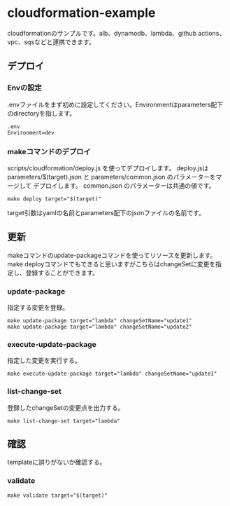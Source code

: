 # cloudformation-example
cloudformationのサンプルです。alb、dynamodb、lambda、github actions、vpc、sqsなどと連携できます。

## デプロイ
### Envの設定
.envファイルをまず初めに設定してください。Environmentはparameters配下のdirectoryを指します。
```
.env
Environment=dev
```

### makeコマンドのデプロイ

scripts/cloudformation/deploy.js を使ってデプロイします。
deploy.jsは parameters/$(target).json と parameters/common.json のパラメーターをマージして
デプロイします。
common.json のパラメーターは共通の値です。

```
make deploy target="$(target)"
```

target引数はyamlの名前とparameters配下のjsonファイルの名前です。

## 更新

makeコマンドのupdate-packageコマンドを使ってリソースを更新します。
make deployコマンドでもできると思いますがこちらはchangeSetに変更を指定し、登録することができます。

### update-package
指定する変更を登録。

```
make update-package target="lambda" changeSetName="update1"
make update-package target="lambda" changeSetName="update2"
```

### execute-update-package
指定した変更を実行する。

```
make execute-update-package target="lambda" changeSetName="update1"
```

### list-change-set
登録したchangeSetの変更点を出力する。

```
make list-change-set target="lambda"
```

## 確認
templateに誤りがないか確認する。

### validate

```
make validate target="$(target)"
```

